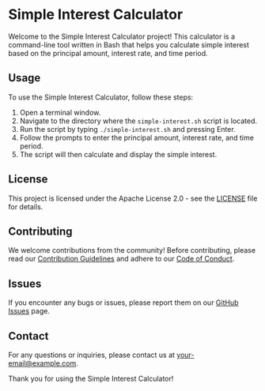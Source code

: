 # Simple Interest Calculator

Welcome to the Simple Interest Calculator project! This calculator is a command-line tool written in Bash that helps you calculate simple interest based on the principal amount, interest rate, and time period.

## Usage

To use the Simple Interest Calculator, follow these steps:

1. Open a terminal window.
2. Navigate to the directory where the `simple-interest.sh` script is located.
3. Run the script by typing `./simple-interest.sh` and pressing Enter.
4. Follow the prompts to enter the principal amount, interest rate, and time period.
5. The script will then calculate and display the simple interest.

## License

This project is licensed under the Apache License 2.0 - see the [LICENSE](LICENSE) file for details.

## Contributing

We welcome contributions from the community! Before contributing, please read our [Contribution Guidelines](CONTRIBUTING.md) and adhere to our [Code of Conduct](CODE_OF_CONDUCT.md).

## Issues

If you encounter any bugs or issues, please report them on our [GitHub Issues](https://github.com/simplyrishiii/Simple-Interest-Calculator/issues) page.

## Contact

For any questions or inquiries, please contact us at [your-email@example.com](mailto:rishisen979@gmail.com).

Thank you for using the Simple Interest Calculator!
